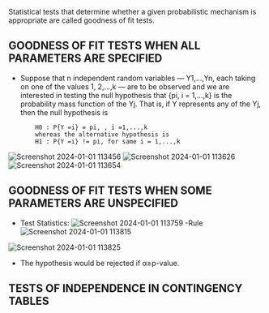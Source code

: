 Statistical tests that determine whether a given probabilistic mechanism is appropriate are called goodness of fit tests.


 ## GOODNESS OF FIT TESTS WHEN ALL PARAMETERS ARE SPECIFIED
 - Suppose that n independent random variables — Y1,...,Yn, each taking on one of the values 1, 2,...,k — are to be observed and we are interested in testing the null hypothesis
 that {pi, i = 1,...,k} is the probability mass function of the Yj. That is, if Y represents any of the Yj, then the null hypothesis is

           H0 : P{Y =i} = pi, , i =1,...,k
           whereas the alternative hypothesis is
           H1 : P{Y =i} != pi, for same i = 1,...,k

   
![Screenshot 2024-01-01 113456](https://github.com/Selvam-DG/Statistics_-and_R_programming/assets/98681717/e677e39e-5056-4997-a4e6-a93e9d64e641)
![Screenshot 2024-01-01 113626](https://github.com/Selvam-DG/Statistics_-and_R_programming/assets/98681717/b3945f04-3456-4a4c-882d-5a30344dee5f)
![Screenshot 2024-01-01 113654](https://github.com/Selvam-DG/Statistics_-and_R_programming/assets/98681717/7ea8743c-dec3-435e-b0c5-a8ef6e0a2771)


## GOODNESS OF FIT TESTS WHEN SOME PARAMETERS ARE UNSPECIFIED
- Test Statistics:
![Screenshot 2024-01-01 113759](https://github.com/Selvam-DG/Statistics_-and_R_programming/assets/98681717/3ba83222-fa55-452e-b2d3-20053be66def)
-Rule
![Screenshot 2024-01-01 113815](https://github.com/Selvam-DG/Statistics_-and_R_programming/assets/98681717/57bbeef1-4fca-45c3-ba44-96811dbd1702)

![Screenshot 2024-01-01 113825](https://github.com/Selvam-DG/Statistics_-and_R_programming/assets/98681717/caf4a1c7-2dd1-426e-8d90-ddfb04938b2d)

- The hypothesis would be rejected if α≥p-value.
## TESTS OF INDEPENDENCE IN CONTINGENCY TABLES
